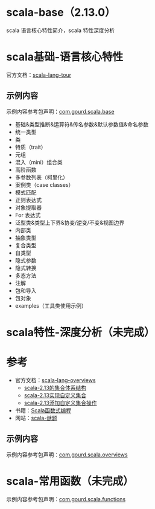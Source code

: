 # scala-base（2.13.0）
scala 语言核心特性简介，scala 特性深度分析

# scala基础-语言核心特性
官方文档：[scala-lang-tour](https://docs.scala-lang.org/zh-cn/tour/tour-of-scala.html)  
## 示例内容
示例内容参考包声明：[com.gourd.scala.base](./src/main/scala/com/gourd/scala/base/package.scala)
* 基础&类型推断&运算符&传名参数&默认参数值&命名参数    
* 统一类型                                      
* 类                                           
* 特质（trait）                                  
* 元组                                          
* 混入（mini）组合类                             
* 高阶函数                                     
* 多参数列表（柯里化）               
* 案例类（case classes）           
* 模式匹配                         
* 正则表达式                       
* 对象提取器                       
* For 表达式                      
* 泛型类&类型上下界&协变/逆变/不变&视图边界             
* 内部类                           
* 抽象类型                        
* 复合类型                        
* 自类型                         
* 隐式参数                      
* 隐式转换                      
* 多态方法                      
* 注解                          
* 包和导入                      
* 包对象
* examples（工具类使用示例）                      

# scala特性-深度分析（未完成）

# 参考
- 官方文档：[scala-lang-overviews](https://docs.scala-lang.org/overviews/index.html)
    -  [scala-2.13的集合体系结构](https://docs.scala-lang.org/overviews/core/architecture-of-scala-213-collections.html)
    -  [scala-2.13实现自定义集合](https://docs.scala-lang.org/overviews/core/custom-collections.html#final-version-of-capped-class)
    -  [​​scala-2.13添加自定义集合操作](https://docs.scala-lang.org/overviews/core/custom-collection-operations.html)
- 书籍：[Scala函数式编程](https://github.com/fpinscala/fpinscala)
- 网站：[scala-谜题](http://scalapuzzlers.com/)  
## 示例内容
示例内容参考包声明：[com.gourd.scala.overviews](./src/main/scala/com/gourd/scala/overviews/package.scala)

# scala-常用函数（未完成）
示例内容参考包声明：[com.gourd.scala.functions](./src/main/scala/com/gourd/scala/functions)